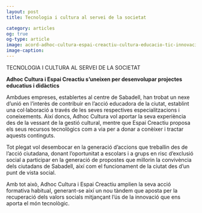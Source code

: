 ```yaml
---
layout: post
title: Tecnologia i cultura al servei de la societat

category: articles 
og: true
og-type: article
image: acord-adhoc-cultura-espai-creactiu-cultura-educacio-tic-innovació-social-1200.jpg
image-caption: 
---
```

TECNOLOGIA I CULTURA AL SERVEI DE LA SOCIETAT

**Adhoc Cultura i Espai Creactiu s’uneixen per desenvolupar projectes educatius i didàctics**

Ambdues empreses, establertes al centre de Sabadell, han trobat un nexe d’unió en l’interès de contribuir en l’acció educadora de la ciutat, establint una col·laboració a través de les seves respectives especialitzacions i coneixements.  Així doncs, Adhoc Cultura vol aportar la seva experiència  des de la vessant de la gestió cultural, mentre que Espai Creactiu proposa els seus recursos tecnològics com a via per a donar a conèixer i tractar aquests continguts.

Tot plegat vol desembocar en la generació d’accions que treballin des de l’acció ciutadana, donant l’oportunitat a escolars i a grups en risc d’exclusió social a participar en la generació de propostes que millorin la convivència dels ciutadans de Sabadell, així com el funcionament de la ciutat des d’un punt de vista social.

Amb tot això, Adhoc Cultura i Espai Creactiu amplien la seva acció formativa habitual, generant-se així un nou tàndem que aposta per la recuperació dels valors socials mitjançant l’ús de la innovació que ens aporta el món tecnològic.

